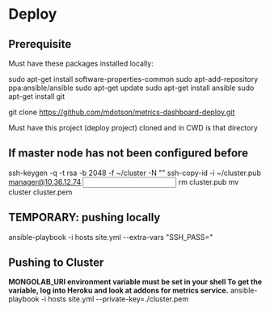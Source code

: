 Deploy
======

Prerequisite
------------
Must have these packages installed locally: 

sudo apt-get install software-properties-common
sudo apt-add-repository ppa:ansible/ansible
sudo apt-get update
sudo apt-get install ansible
sudo apt-get install git

git clone https://github.com/mdotson/metrics-dashboard-deploy.git

Must have this project (deploy project) cloned and in CWD is that directory

If master node has not been configured before
---------------------------
ssh-keygen -q -t rsa -b 2048 -f ~/cluster -N ""
ssh-copy-id -i ~/cluster.pub manager@10.36.12.74
<input password>
rm cluster.pub
mv cluster cluster.pem

TEMPORARY: pushing locally
--------------------------
ansible-playbook -i hosts site.yml --extra-vars "SSH_PASS=<password here>"

Pushing to Cluster
--------------
**MONGOLAB_URI environment variable must be set in your shell  To get the variable, log into Heroku and look at addons for metrics service.**
ansible-playbook -i hosts site.yml --private-key=./cluster.pem